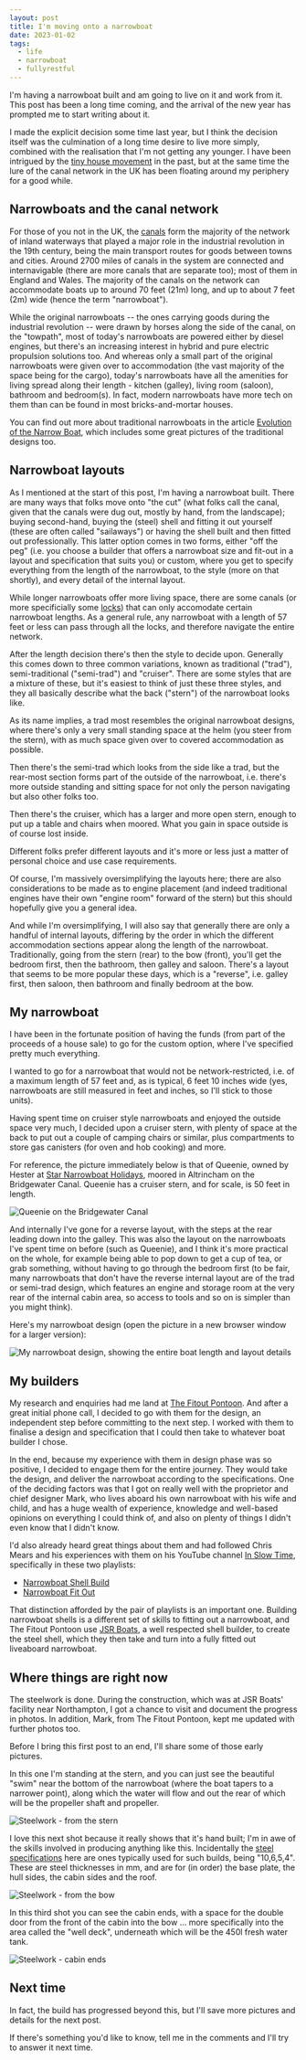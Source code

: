 ```yaml
---
layout: post
title: I'm moving onto a narrowboat
date: 2023-01-02
tags:
  - life
  - narrowboat
  - fullyrestful
---
```

I'm having a narrowboat built and am going to live on it and work from it. This post has been a long time coming, and the arrival of the new year has prompted me to start writing about it.

I made the explicit decision some time last year, but I think the decision itself was the culmination of a long time desire to live more simply, combined with the realisation that I'm not getting any younger. I have been intrigued by the [tiny house movement](https://en.wikipedia.org/wiki/Tiny-house_movement) in the past, but at the same time the lure of the canal network in the UK has been floating around my periphery for a good while. 

## Narrowboats and the canal network

For those of you not in the UK, the [canals](https://en.wikipedia.org/wiki/Canals_of_the_United_Kingdom) form the majority of the network of inland waterways that played a major role in the industrial revolution in the 19th century, being the main transport routes for goods between towns and cities. Around 2700 miles of canals in the system are connected and internavigable (there are more canals that are separate too); most of them in England and Wales. The majority of the canals on the network can accommodate boats up to around 70 feet (21m) long, and up to about 7 feet (2m) wide (hence the term "narrowboat"). 

While the original narrowboats -- the ones carrying goods during the industrial revolution -- were drawn by horses along the side of the canal, on the "towpath", most of today's narrowboats are powered either by diesel engines, but there's an increasing interest in hybrid and pure electric propulsion solutions too. And whereas only a small part of the original narrowboats were given over to accommodation (the vast majority of the space being for the cargo), today's narrowboats have all the amenities for living spread along their length - kitchen (galley), living room (saloon), bathroom and bedroom(s). In fact, modern narrowboats have more tech on them than can be found in most bricks-and-mortar houses. 

You can find out more about traditional narrowboats in the article [Evolution of the Narrow Boat](https://waterways.org.uk/about-us/news/the-evolution-of-the-narrow-boat), which includes some great pictures of the traditional designs too.

## Narrowboat layouts

As I mentioned at the start of this post, I'm having a narrowboat built. There are many ways that folks move onto "the cut" (what folks call the canal, given that the canals were dug out, mostly by hand, from the landscape); buying second-hand, buying the (steel) shell and fitting it out yourself (these are often called "sailaways") or having the shell built and then fitted out professionally. This latter option comes in two forms, either "off the peg" (i.e. you choose a builder that offers a narrowboat size and fit-out in a layout and specification that suits you) or custom, where you get to specify everything from the length of the narrowboat, to the style (more on that shortly), and every detail of the internal layout. 

While longer narrowboats offer more living space, there are some canals (or more specificially some [locks](https://canalrivertrust.org.uk/enjoy-the-waterways/boating/go-boating/a-guide-to-boating/different-types-of-locks)) that can only accomodate certain narrowboat lengths. As a general rule, any narrowboat with a length of 57 feet or less can pass through all the locks, and therefore navigate the entire network. 

After the length decision there's then the style to decide upon. Generally this comes down to three common variations, known as traditional ("trad"), semi-traditional ("semi-trad") and "cruiser". There are some styles that are a mixture of these, but it's easiest to think of just these three styles, and they all basically describe what the back ("stern") of the narrowboat looks like. 

As its name implies, a trad most resembles the original narrowboat designs, where there's only a very small standing space at the helm (you steer from the stern), with as much space given over to covered accommodation as possible. 

Then there's the semi-trad which looks from the side like a trad, but the rear-most section forms part of the outside of the narrowboat, i.e. there's more outside standing and sitting space for not only the person navigating but also other folks too.

Then there's the cruiser, which has a larger and more open stern, enough to put up a table and chairs when moored. What you gain in space outside is of course lost inside. 

Different folks prefer different layouts and it's more or less just a matter of personal choice and use case requirements. 

Of course, I'm massively oversimplifying the layouts here; there are also considerations to be made as to engine placement (and indeed traditional engines have their own "engine room" forward of the stern) but this should hopefully give you a general idea. 

And while I'm oversimplifying, I will also say that generally there are only a handful of internal layouts, differing by the order in which the different accommodation sections appear along the length of the narrowboat. Traditionally, going from the stern (rear) to the bow (front), you'll get the bedroom first, then the bathroom, then galley and saloon. There's a layout that seems to be more popular these days, which is a "reverse", i.e. galley first, then saloon, then bathroom and finally bedroom at the bow. 

## My narrowboat

I have been in the fortunate position of having the funds (from part of the proceeds of a house sale) to go for the custom option, where I've specified pretty much everything. 

I wanted to go for a narrowboat that would not be network-restricted, i.e. of a maximum length of 57 feet and, as is typical, 6 feet 10 inches wide (yes, narrowboats are still measured in feet and inches, so I'll stick to those units). 

Having spent time on cruiser style narrowboats and enjoyed the outside space very much, I decided upon a cruiser stern, with plenty of space at the back to put out a couple of camping chairs or similar, plus compartments to store gas canisters (for oven and hob cooking) and more. 

For reference, the picture immediately below is that of Queenie, owned by Hester at [Star Narrowboat Holidays](https://www.starnarrowboatholidays.co.uk/), moored in Altrincham on the Bridgewater Canal. Queenie has a cruiser stern, and for scale, is 50 feet in length.

![Queenie on the Bridgewater Canal](/images/2023/01/queenie.jpg)

And internally I've gone for a reverse layout, with the steps at the rear leading down into the galley. This was also the layout on the narrowboats I've spent time on before (such as Queenie), and I think it's more practical on the whole, for example being able to pop down to get a cup of tea, or grab something, without having to go through the bedroom first (to be fair, many narrowboats that don't have the reverse internal layout are of the trad or semi-trad design, which features an engine and storage room at the very rear of the internal cabin area, so access to tools and so on is simpler than you might think).

Here's my narrowboat design (open the picture in a new browser window for a larger version):

![My narrowboat design, showing the entire boat length and layout details](/images/2023/01/narrowboat-design.png)

## My builders

My research and enquiries had me land at [The Fitout Pontoon](https://www.thefitoutpontoon.co.uk/). And after a great initial phone call, I decided to go with them for the design, an independent step before committing to the next step. I worked with them to finalise a design and specification that I could then take to whatever boat builder I chose. 

In the end, because my experience with them in design phase was so positive, I decided to engage them for the entire journey. They would take the design, and deliver the narrowboat according to the specifications. One of the deciding factors was that I got on really well with the proprietor and chief designer Mark, who lives aboard his own narrowboat with his wife and child, and has a huge wealth of experience, knowledge and well-based opinions on everything I could think of, and also on plenty of things I didn't even know that I didn't know. 

I'd also already heard great things about them and had followed Chris Mears and his experiences with them on his YouTube channel [In Slow Time](https://www.youtube.com/@chrismears-inslowtime), specifically in these two playlists:

* [Narrowboat Shell Build](https://www.youtube.com/playlist?list=PLIbde5c3EVgCgS8jI0g4bdhH7VqHGpL4k)
* [Narrowboat Fit Out](https://www.youtube.com/playlist?list=PLIbde5c3EVgBdAMdzIyGRcfSaM3_v5ZzH)

That distinction afforded by the pair of playlists is an important one. Building narrowboat shells is a different set of skills to fitting out a narrowboat, and The Fitout Pontoon use [JSR Boats](http://www.jsrboats.co.uk/), a well respected shell builder, to create the steel shell, which they then take and turn into a fully fitted out liveaboard narrowboat. 

## Where things are right now

The steelwork is done. During the construction, which was at JSR Boats' facility near Northampton, I got a chance to visit and document the progress in photos. In addition, Mark, from The Fitout Pontoon, kept me updated with further photos too.

Before I bring this first post to an end, I'll share some of those early pictures. 

In this one I'm standing at the stern, and you can just see the beautiful "swim" near the bottom of the narrowboat (where the boat tapers to a narrower point), along which the water will flow and out the rear of which will be the propeller shaft and propeller. 

![Steelwork - from the stern](/images/2023/01/steel-1.jpg)

I love this next shot because it really shows that it's hand built; I'm in awe of the skills involved in producing anything like this. Incidentally the [steel specifications](https://www.thefitoutpontoon.co.uk/hull-integral-parts/steel-specification/) here are ones typically used for such builds, being "10,6,5,4". These are steel thicknesses in mm, and are for (in order) the base plate, the hull sides, the cabin sides and the roof. 

![Steelwork - from the bow](/images/2023/01/steel-2.jpg)

In this third shot you can see the cabin ends, with a space for the double door from the front of the cabin into the bow ... more specifically into the area called the "well deck", underneath which will be the 450l fresh water tank.

![Steelwork - cabin ends](/images/2023/01/steel-3.jpg)

## Next time

In fact, the build has progressed beyond this, but I'll save more pictures and details for the next post. 

If there's something you'd like to know, tell me in the comments and I'll try to answer it next time. 






